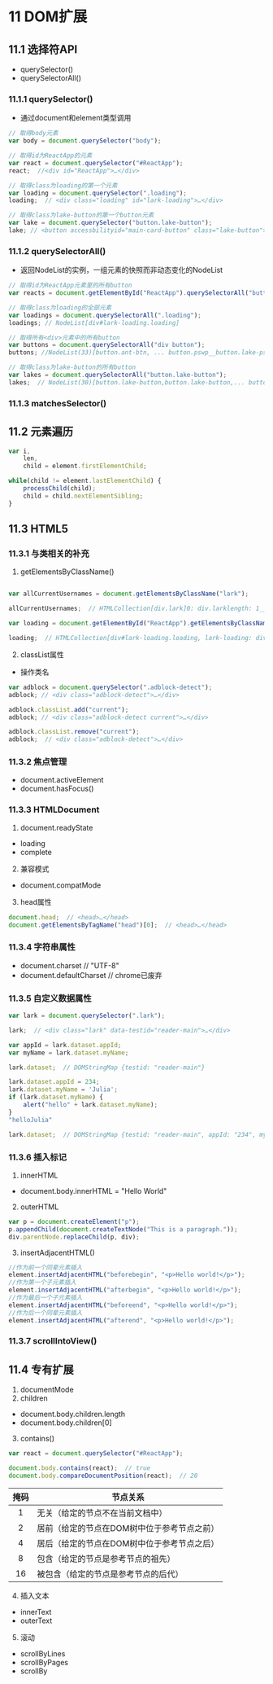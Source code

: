 
# 11 DOM扩展

## 11.1 选择符API

- querySelector()
- querySelectorAll()

### 11.1.1 querySelector()

- 通过document和element类型调用

```js
// 取得body元素
var body = document.querySelector("body");

// 取得id为ReactApp的元素
var react = document.querySelector("#ReactApp");
react;  //<div id="ReactApp">…</div>

// 取得class为loading的第一个元素
var loading = document.querySelector(".loading");
loading;  // <div class="loading" id="lark-loading">…</div>

// 取得class为lake-button的第一个button元素
var lake = document.querySelector("button.lake-button");
lake; // <button accessbilityid="main-card-button" class="lake-button">…</button>
```


### 11.1.2 querySelectorAll()


- 返回NodeList的实例，一组元素的快照而非动态变化的NodeList

```js
// 取得id为ReactApp元素里的所有button
var reacts = document.getElementById("ReactApp").querySelectorAll("button");

// 取得class为loading的全部元素
var loadings = document.querySelectorAll(".loading");
loadings; // NodeList[div#lark-loading.loading]

// 取得所有<div>元素中的所有button
var buttons = document.querySelectorAll("div button");
buttons; //NodeList(33)[button.ant-btn, ... button.pswp__button.lake-pswp-button-close]

// 取得class为lake-button的所有button
var lakes = document.querySelectorAll("button.lake-button");
lakes;  // NodeList(30)[button.lake-button,button.lake-button,... button.lake-button.lake-button-active, button.lake-button]
```


### 11.1.3 matchesSelector()


## 11.2 元素遍历

```js
var i,
    len,
    child = element.firstElementChild;

while(child != element.lastElementChild) {
    processChild(child);
    child = child.nextElementSibling;
}
```


## 11.3 HTML5

### 11.3.1 与类相关的补充

1. getElementsByClassName()


```js

var allCurrentUsernames = document.getElementsByClassName("lark");

allCurrentUsernames;  // HTMLCollection[div.lark]0: div.larklength: 1__proto__: HTMLCollection

var loading = document.getElementById("ReactApp").getElementsByClassName("loading");

loading;  // HTMLCollection[div#lark-loading.loading, lark-loading: div#lark-loading.loading]0: div#lark-loading.loadinglength: 1lark-loading: div#lark-loading.loading__proto__: HTMLCollection
```


2. classList属性

- 操作类名

```js
var adblock = document.querySelector(".adblock-detect");
adblock; // <div class="adblock-detect">…</div>

adblock.classList.add("current");
adblock; // <div class="adblock-detect current">…</div>

adblock.classList.remove("current");
adblock;  // <div class="adblock-detect">…</div>
```



### 11.3.2 焦点管理


- document.activeElement
- document.hasFocus()



### 11.3.3 HTMLDocument

1. document.readyState
- loading
- complete


2. 兼容模式

- document.compatMode

3. head属性

```js
document.head;  // <head>…</head>
document.getElementsByTagName("head")[0];  // <head>…</head>
```

### 11.3.4 字符串属性

- document.charset  // "UTF-8"
- document.defaultCharset // chrome已废弃


### 11.3.5 自定义数据属性


```js
var lark = document.querySelector(".lark");

lark;  // <div class="lark" data-testid="reader-main">…</div>

var appId = lark.dataset.appId;
var myName = lark.dataset.myName;

lark.dataset;  // DOMStringMap {testid: "reader-main"}

lark.dataset.appId = 234;
lark.dataset.myName = 'Julia';
if (lark.dataset.myName) {
    alert("hello" + lark.dataset.myName);
}
"helloJulia"

lark.dataset;  // DOMStringMap {testid: "reader-main", appId: "234", myName: "Julia"}
```

### 11.3.6 插入标记


1. innerHTML


- document.body.innerHTML = "Hello World"


2. outerHTML

```js
var p = document.createElement("p");
p.appendChild(document.createTextNode("This is a paragraph."));
div.parentNode.replaceChild(p, div);
```


3. insertAdjacentHTML()


```js
//作为前一个同辈元素插入
element.insertAdjacentHTML("beforebegin", "<p>Hello world!</p>");
//作为第一个子元素插入
element.insertAdjacentHTML("afterbegin", "<p>Hello world!</p>");
//作为最后一个子元素插入
element.insertAdjacentHTML("beforeend", "<p>Hello world!</p>");
//作为后一个同辈元素插入
element.insertAdjacentHTML("afterend", "<p>Hello world!</p>");
```

### 11.3.7 scrollIntoView()

## 11.4 专有扩展

1. documentMode
2. children 
- document.body.children.length
- document.body.children[0]
3. contains()

```js
var react = document.querySelector("#ReactApp");

document.body.contains(react);  // true
document.body.compareDocumentPosition(react);  // 20
```


掩码  |节点关系
:---:|---
1| 无关（给定的节点不在当前文档中）
2 | 居前（给定的节点在DOM树中位于参考节点之前）
4 | 居后（给定的节点在DOM树中位于参考节点之后）
8 | 包含（给定的节点是参考节点的祖先）
16 | 被包含（给定的节点是参考节点的后代）

4. 插入文本
- innerText
- outerText

5. 滚动
- scrollByLines
- scrollByPages
- scrollBy























